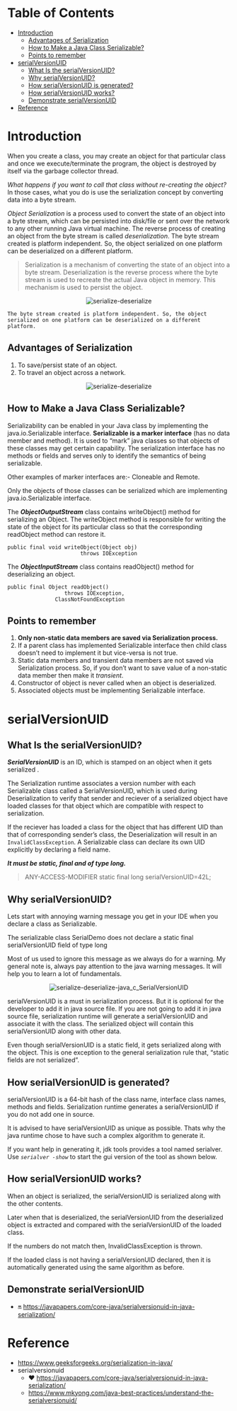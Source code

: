 Table of Contents
=================
   * [Introduction](#introduction)
      * [Advantages of Serialization](#advantages-of-serialization)
      * [How to Make a Java Class Serializable?](#how-to-make-a-java-class-serializable)
      * [Points to remember](#points-to-remember)
   * [serialVersionUID](#serialversionuid)
      * [What Is the serialVersionUID?](#what-is-the-serialversionuid)
      * [Why serialVersionUID?](#why-serialversionuid)
      * [How serialVersionUID is generated?](#how-serialversionuid-is-generated)
      * [How serialVersionUID works?](#how-serialversionuid-works)
      * [Demonstrate serialVersionUID](#demonstrate-serialversionuid)
   * [Reference](#reference)


#   Introduction

When you create a class, you may create an object for that particular class and once we execute/terminate the program, the object is destroyed by itself via the garbage collector thread.

_What happens if you want to call that class without re-creating the object?_ In those cases, what you do is use the serialization concept by converting data into a byte stream.

*Object Serialization* is a process used to convert the state of an object into a byte stream, which can be persisted into disk/file or sent over the network to any other running Java virtual machine. The reverse process of creating an object from the byte stream is called *deserialization*. The byte stream created is platform independent. So, the object serialized on one platform can be deserialized on a different platform.


>   Serialization is a mechanism of converting the state of an object into a byte stream. Deserialization is the reverse process where the byte stream is used to recreate the actual Java object in memory. This mechanism is used to persist the object.


<p align="center"> 
    <img src="../ResourcesFiles/Concepts/serialize-deserialize-java_a.png" alt="serialize-deserialize">
 </p>

 `The byte stream created is platform independent. So, the object serialized on one platform can be deserialized on a different platform.`


 ## Advantages of Serialization
1. To save/persist state of an object.
2. To travel an object across a network.

<p align="center"> 
    <img src="../ResourcesFiles/Concepts/serialize-deserialize-java_b.jpg" alt="serialize-deserialize">
 </p>



## How to Make a Java Class Serializable?
Serializability can be enabled in your Java class by implementing the java.io.Serializable interface. **Serializable is a marker interface** (has no data member and method). It is used to “mark” java classes so that objects of these classes may get certain capability. The serialization interface has no methods or fields and serves only to identify the semantics of being serializable.

Other examples of marker interfaces are:- Cloneable and Remote.

Only the objects of those classes can be serialized which are implementing java.io.Serializable interface.


The _**ObjectOutputStream**_ class contains writeObject() method for serializing an Object.
The writeObject method is responsible for writing the state of the object for its particular class so that the corresponding readObject method can restore it. 
```
public final void writeObject(Object obj)
                       throws IOException
```
The _**ObjectInputStream**_ class contains readObject() method for deserializing an object.
```
public final Object readObject()
                  throws IOException,
               ClassNotFoundException
```


## Points to remember
1. **Only non-static data members are saved via Serialization process.**
2. If a parent class has implemented Serializable interface then child class doesn’t need to implement it but vice-versa is not true.
3. Static data members and transient data members are not saved via Serialization process. So, if you don’t want to save value of a non-static data member then make it *transient*.
4. Constructor of object is never called when an object is deserialized.
5. Associated objects must be implementing Serializable interface.

# serialVersionUID
## What Is the serialVersionUID?

**_SerialVersionUID_** is an ID, which is stamped on an object when it gets serialized . 

The Serialization runtime associates a version number with each Serializable class called a SerialVersionUID, which is used during Deserialization to verify that sender and reciever of a serialized object have loaded classes for that object which are compatible with respect to serialization. 


If the reciever has loaded a class for the object that has different UID than that of corresponding sender’s class, the Deserialization will result in an `InvalidClassException`. A Serializable class can declare its own UID explicitly by declaring a field name.

_**It must be static, final and of type long.**_
> ANY-ACCESS-MODIFIER static final long serialVersionUID=42L;

<!-- If a serializable class doesn’t _explicitly_ declare a serialVersionUID, then the serialization runtime will calculate a default one for that class based on various aspects of class like usually with the hashcode of the object, as described in Java Object Serialization Specification. 

However it is strongly recommended that all serializable classes explicitly declare serialVersionUID value, since its computation is highly sensitive to class details that may vary depending on compiler implementations, any change in class or using different id may affect the serialized data.

It is also recommended to use private modifier for UID since it is not useful as inherited member. -->


## Why serialVersionUID?

Lets start with annoying warning message you get in your IDE when you declare a class as Serializable.

The serializable class SerialDemo does not declare a static final serialVersionUID field of type long

Most of us used to ignore this message as we always do for a warning. My general note is, always pay attention to the java warning messages. It will help you to learn a lot of fundamentals.

<p align="center"> 
    <img src="../ResourcesFiles/Concepts/serialize-deserialize-java_c_SerialVersionUID.png" alt="serialize-deserialize-java_c_SerialVersionUID">
 </p>

serialVersionUID is a must in serialization process. But it is optional for the developer to add it in java source file. If you are not going to add it in java source file, serialization runtime will generate a serialVersionUID and associate it with the class. The serialized object will contain this serialVersionUID along with other data.

Even though serialVersionUID is a static field, it gets serialized along with the object. This is one exception to the general serialization rule that, “static fields are not serialized”.


## How serialVersionUID is generated?

serialVersionUID is a 64-bit hash of the class name, interface class names, methods and fields. Serialization runtime generates a serialVersionUID if you do not add one in source.

It is advised to have serialVersionUID as unique as possible. Thats why the java runtime chose to have such a complex algorithm to generate it.

If you want help in generating it, jdk tools provides a tool named serialver. Use *`serialver -show`* to start the gui version of the tool as shown below.


## How serialVersionUID works?
When an object is serialized, the serialVersionUID is serialized along with the other contents.

Later when that is deserialized, the serialVersionUID from the deserialized object is extracted and compared with the serialVersionUID of the loaded class.

If the numbers do not match then, InvalidClassException is thrown.

If the loaded class is not having a serialVersionUID declared, then it is automatically generated using the same algorithm as before.



## Demonstrate serialVersionUID

- :on:  https://javapapers.com/core-java/serialversionuid-in-java-serialization/


<!-- ### serialver
The serialver is a tool that comes with JDK. It is used to get serialVersionUID number for Java classes.
You can run the following command to get serialVersionUID

>   serialver [-classpath classpath] [-show] [classname…] -->





#   Reference
- https://www.geeksforgeeks.org/serialization-in-java/
- serialversionuid
    -   :heart: https://javapapers.com/core-java/serialversionuid-in-java-serialization/
    -   https://www.mkyong.com/java-best-practices/understand-the-serialversionuid/
